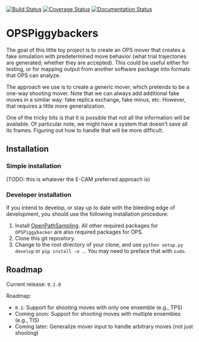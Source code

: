 [![Build Status](https://travis-ci.org/dwhswenson/OPSPiggybacker.svg?branch=master)](https://travis-ci.org/dwhswenson/OPSPiggybacker)
[![Coverage Status](https://coveralls.io/repos/github/dwhswenson/OPSPiggybacker/badge.svg?branch=master)](https://coveralls.io/github/dwhswenson/OPSPiggybacker?branch=master)
[![Documentation Status](https://readthedocs.org/projects/opspiggybacker/badge/?version=latest)](http://opspiggybacker.readthedocs.io/en/latest/?badge=latest)


# OPSPiggybackers

The goal of this little toy project is to create an OPS mover that creates
a fake simulation with predetermined move behavior (what trial trajectories
are generated; whether they are accepted). This could be useful either for
testing, or for mapping output from another software package into formats
that OPS can analyze.

The approach we use is to create a generic mover, which pretends to be a
one-way shooting mover. Note that we can always add additional fake moves in
a similar way: fake replica exchange, fake minus, etc. However, that
requires a little more generalization.

One of the tricky bits is that it is possible that not all the information
will be available. Of particular note, we might have a system that doesn't
save all its frames. Figuring out how to handle that will be more difficult.


## Installation

### Simple installation

(TODO: this is whatever the E-CAM preferred approach is)

### Developer installation

If you intend to develop, or stay up to date with the bleeding edge of
development, you should use the following installation procedure:

1. Install [OpenPathSampling](http://openpathsampling.org/). All other
   required packages for `OPSPiggybacker` are also required packages for OPS.
2. Clone this git repository.
3. Change to the root directory of your clone, and use `python setup.py
   develop` or `pip install -e .`. You may need to preface that with `sudo`.

## Roadmap

Current release: `0.1.0`

Roadmap:

* `0.1`: Support for shooting moves with only one ensemble (e.g., TPS)
* Coming soon: Support for shooting moves with multiple ensembles (e.g.,
  TIS)
* Coming later: Generalize mover input to handle arbitrary moves (not just
  shooting)

